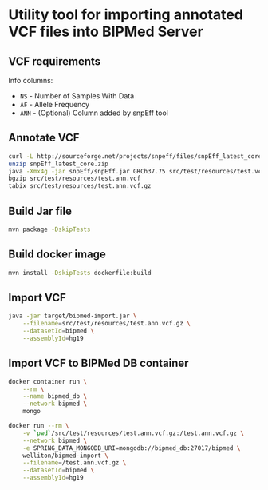 # Utility tool for importing annotated VCF files into BIPMed Server

## VCF requirements

Info columns:

- `NS` - Number of Samples With Data
- `AF` - Allele Frequency
- `ANN` - (Optional) Column added by snpEff tool

## Annotate VCF

```bash
curl -L http://sourceforge.net/projects/snpeff/files/snpEff_latest_core.zip > snpEff_latest_core.zip
unzip snpEff_latest_core.zip 
java -Xmx4g -jar snpEff/snpEff.jar GRCh37.75 src/test/resources/test.vcf.gz > src/test/resources/test.ann.vcf
bgzip src/test/resources/test.ann.vcf
tabix src/test/resources/test.ann.vcf.gz
```

## Build Jar file

```bash
mvn package -DskipTests
```

## Build docker image
   
```bash
mvn install -DskipTests dockerfile:build
```

## Import VCF

```bash
java -jar target/bipmed-import.jar \
    --filename=src/test/resources/test.ann.vcf.gz \
    --datasetId=bipmed \
    --assemblyId=hg19
```

## Import VCF to BIPMed DB container

```bash
docker container run \
    --rm \
    --name bipmed_db \
    --network bipmed \
    mongo
```

```bash
docker run --rm \
    -v `pwd`/src/test/resources/test.ann.vcf.gz:/test.ann.vcf.gz \
    --network bipmed \
    -e SPRING_DATA_MONGODB_URI=mongodb://bipmed_db:27017/bipmed \
    welliton/bipmed-import \
    --filename=/test.ann.vcf.gz \
    --datasetId=bipmed \
    --assemblyId=hg19
```